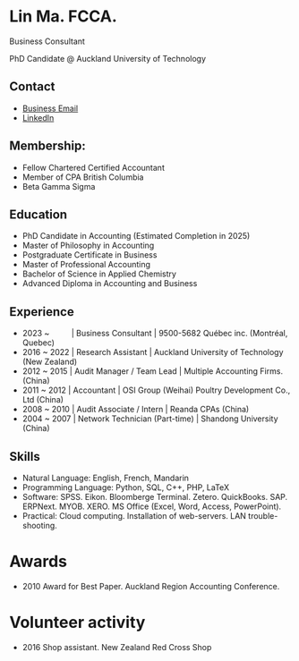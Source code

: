 # Lin Ma. FCCA. 
Business Consultant

PhD Candidate @  Auckland University of Technology

## Contact
- [Business Email](mailto:info@95005682.ca)  
- [LinkedIn](https://www.linkedin.com/in/linacct/)

## Membership:
- Fellow Chartered Certified Accountant
- Member of CPA British Columbia
- Beta Gamma Sigma

## Education
- PhD Candidate in Accounting (Estimated Completion in 2025)
- Master of Philosophy in Accounting
- Postgraduate Certificate in Business
- Master of Professional Accounting
- Bachelor of Science in Applied Chemistry
- Advanced Diploma in Accounting and Business

## Experience
- 2023 ~ &nbsp;&nbsp;&nbsp;&nbsp;&nbsp;&nbsp;&nbsp;&nbsp; | Business Consultant | 9500-5682 Québec inc. (Montréal, Quebec)
- 2016 ~ 2022  | Research Assistant | Auckland University of Technology  (New Zealand)
- 2012 ~ 2015  | Audit Manager / Team Lead | Multiple Accounting Firms. (China)
- 2011 ~ 2012  | Accountant | OSI Group (Weihai) Poultry Development Co., Ltd (China)
- 2008 ~ 2010  | Audit Associate / Intern | Reanda CPAs (China)
- 2004 ~ 2007  | Network Technician (Part-time) | Shandong University (China)

## Skills 
- Natural Language: English, French, Mandarin
- Programming Language: Python, SQL, C++, PHP, LaTeX
- Software: SPSS. Eikon. Bloomberge Terminal. Zetero. QuickBooks. SAP. ERPNext. MYOB. XERO. MS Office (Excel, Word, Access, PowerPoint).
- Practical: Cloud computing. Installation of web-servers. LAN trouble-shooting.

# Awards
- 2010 Award for Best Paper. Auckland Region Accounting Conference.

# Volunteer activity
- 2016 Shop assistant. New Zealand Red Cross Shop
